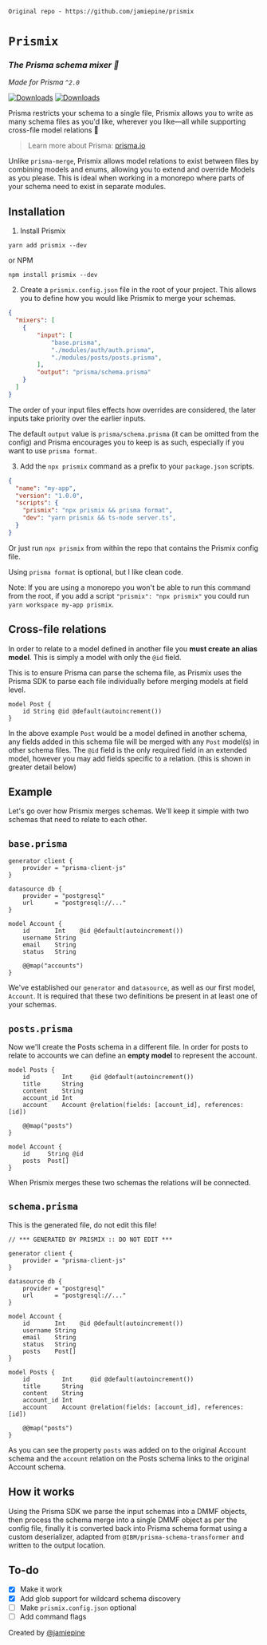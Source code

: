 ```
Original repo - https://github.com/jamiepine/prismix
```

# `Prismix`
 
### *The Prisma schema mixer 🍹*
_Made for Prisma `^2.0`_

[![Downloads](https://img.shields.io/npm/dt/prismix.svg?style=flat&colorA=000000&colorB=000000)](https://www.npmjs.com/package/prismix)
[![Downloads](https://img.shields.io/npm/v/prismix.svg?style=flat&colorA=000000&colorB=000000)](https://www.npmjs.com/package/prismix)


Prisma restricts your schema to a single file, Prismix allows you to write as many schema files as you'd like, wherever you like—all while supporting cross-file model relations 🤯

> Learn more about Prisma: [prisma.io](https://prisma.io)


Unlike `prisma-merge`, Prismix allows model relations to exist between files by combining models and enums, allowing you to extend and override Models as you please. This is ideal when working in a monorepo where parts of your schema need to exist in separate modules.


## Installation
1. Install Prismix
```
yarn add prismix --dev
```
or NPM
```
npm install prismix --dev
```
2. Create a `prismix.config.json` file in the root of your project. This allows you to define how you would like Prismix to merge your schemas. 
```json
{
  "mixers": [
    {
        "input": [
            "base.prisma",
            "./modules/auth/auth.prisma", 
            "./modules/posts/posts.prisma",
        ],
        "output": "prisma/schema.prisma"
    }
  ]
}
```
The order of your input files effects how overrides are considered, the later inputs take priority over the earlier inputs.

The default `output` value is `prisma/schema.prisma` (it can be omitted from the config) and Prisma encourages you to keep is as such, especially if you want to use `prisma format`.

3. Add the `npx prismix` command as a prefix to your `package.json` scripts.
```json
{
  "name": "my-app",
  "version": "1.0.0",
  "scripts": {
    "prismix": "npx prismix && prisma format",
    "dev": "yarn prismix && ts-node server.ts",
  }
}
```
Or just run `npx prismix` from within the repo that contains the Prismix config file. 

Using `prisma format` is optional, but I like clean code.

Note: If you are using a monorepo you won't be able to run this command from the root, if you add a script `"prismix": "npx prismix"` you could run `yarn workspace my-app prismix`.

## Cross-file relations 

In order to relate to a model defined in another file you **must create an alias model**. This is simply a model with only the `@id` field. 

This is to ensure Prisma can parse the schema file, as Prismix uses the Prisma SDK to parse each file individually before merging models at field level.

```prisma
model Post {
    id String @id @default(autoincrement())
}
```
In the above example `Post` would be a model defined in another schema, any fields added in this schema file will be merged with any `Post` model(s) in other schema files. The `@id` field is the only required field in an extended model, however you may add fields specific to a relation. (this is shown in greater detail below)

## Example
Let's go over how Prismix merges schemas. We'll keep it simple with two schemas that need to relate to each other.

## `base.prisma`


```prisma
generator client {
    provider = "prisma-client-js"
}

datasource db {
    provider = "postgresql"
    url      = "postgresql://..."
}

model Account {
    id       Int    @id @default(autoincrement())
    username String
    email    String
    status   String

    @@map("accounts")
}
```
We've established our `generator` and `datasource`, as well as our first model, `Account`. It is required that these two definitions be present in at least one of your schemas.

## `posts.prisma`
Now we'll create the Posts schema in a different file. In order for posts to relate to accounts we can define an **empty model** to represent the account.

```prisma
model Posts {
    id         Int     @id @default(autoincrement())
    title      String
    content    String
    account_id Int
    account    Account @relation(fields: [account_id], references: [id])

    @@map("posts")
}

model Account {
    id     String @id
    posts  Post[]
}
```
When Prismix merges these two schemas the relations will be connected. 

## `schema.prisma`
This is the generated file, do not edit this file!

```prisma
// *** GENERATED BY PRISMIX :: DO NOT EDIT ***

generator client {
    provider = "prisma-client-js"
}

datasource db {
    provider = "postgresql"
    url      = "postgresql://..."
}

model Account {
    id       Int    @id @default(autoincrement())
    username String
    email    String
    status   String
    posts    Post[]
}

model Posts {
    id         Int     @id @default(autoincrement())
    title      String
    content    String
    account_id Int
    account    Account @relation(fields: [account_id], references: [id])

    @@map("posts")
}
```

As you can see the property `posts` was added on to the original Account schema and the `account` relation on the Posts schema links to the original Account schema.



## How it works
Using the Prisma SDK we parse the input schemas into a DMMF objects, then process the schema merge into a single DMMF object as per the config file, finally it is converted back into Prisma schema format using a custom deserializer, adapted from `@IBM/prisma-schema-transformer` and written to the output location.


## To-do
- [x] Make it work
- [x] Add glob support for wildcard schema discovery
- [ ] Make `prismix.config.json` optional
- [ ] Add command flags

Created by [@jamiepine](https://twitter.com/jamiepine)

